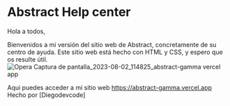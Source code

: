 # Abstract Help center
Hola a todos,

Bienvenidos a mi versión del sitio web de Abstract, concretamente de su centro de ayuda. Este sitio web está hecho con HTML y CSS, y espero que os resulte útil.
![Opera Captura de pantalla_2023-08-02_114825_abstract-gamma vercel app](https://github.com/DIegoDevcode/Abstract/assets/105946956/6ac3cfa6-9d7d-4775-a01b-512c06d87239)

Aqui puedes acceder a mi sitio web https://abstract-gamma.vercel.app
Hecho por [Diegodevcode]
